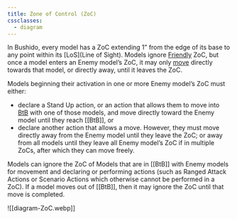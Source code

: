 ```yaml
---
title: Zone of Control (ZoC)
cssclasses:
  - diagram
---
```

In Bushido, every model has a ZoC extending 1” from the edge of its base to any point within its [LoS](Line of Sight).
Models ignore [Friendly](Enemy-Friendly.md) ZoC, but once a model enters an Enemy model’s ZoC, it may only [move](Movement.md) directly towards that model, or directly away, until it leaves the ZoC.

Models beginning their activation in one or more Enemy model’s ZoC must either:
- declare a Stand Up action, or an action that allows them to move into [BtB](BtB.md) with one of those models, and move directly toward the Enemy model until they reach [[BtB]], or
- declare another action that allows a move. However, they must move directly away from the Enemy model until they leave the ZoC; or away from all models until they leave all Enemy model’s ZoC if in multiple ZoCs, after which they can move freely.

Models can ignore the ZoC of Models that are in [[BtB]] with Enemy models for movement and declaring or performing actions (such as Ranged Attack Actions or Scenario Actions which otherwise cannot be performed in a ZoC).
If a model moves out of [[BtB]], then it may ignore the ZoC until that move is completed.

![[diagram-ZoC.webp]]